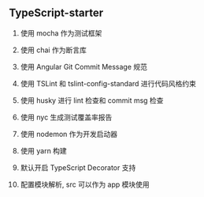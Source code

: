 ## TypeScript-starter

1. 使用 mocha 作为测试框架

2. 使用 chai 作为断言库

3. 使用 Angular Git Commit Message 规范

4. 使用 TSLint 和 tslint-config-standard 进行代码风格约束

5. 使用 husky 进行 lint 检查和 commit msg 检查

6. 使用 nyc 生成测试覆盖率报告

7. 使用 nodemon 作为开发启动器

8. 使用 yarn 构建

9. 默认开启 TypeScript Decorator 支持

10. 配置模块解析, src 可以作为 app 模块使用
